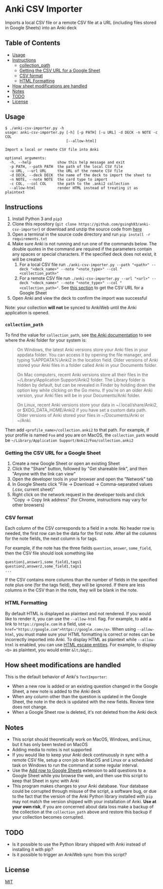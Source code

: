 # Anki CSV Importer

Imports a local CSV file or a remote CSV file at a URL (including files stored in Google Sheets) into an Anki deck

## Table of Contents

* [Usage](#usage)
* [Instructions](#instructions)
   * [collection_path](#collection_path)
   * [Getting the CSV URL for a Google Sheet](#getting-the-csv-url-for-a-google-sheet)
   * [CSV format](#csv-format)
   * [HTML Formatting](#html-formatting)
* [How sheet modifications are handled](#how-sheet-modifications-are-handled)
* [Notes](#notes)
* [TODO](#todo)
* [License](#license)

## Usage

```
$ ./anki-csv-importer.py -h
usage: anki-csv-importer.py [-h] [-p PATH] [-u URL] -d DECK -n NOTE -c COL
                            [--allow-html]

Import a local or remote CSV file into Anki

optional arguments:
  -h, --help            show this help message and exit
  -p PATH, --path PATH  the path of the local CSV file
  -u URL, --url URL     the URL of the remote CSV file
  -d DECK, --deck DECK  the name of the deck to import the sheet to
  -n NOTE, --note NOTE  the card type to import
  -c COL, --col COL     the path to the .anki2 collection
  --allow-html          render HTML instead of treating it as plaintext
```

## Instructions

1. Install Python 3 and `pip3`
1. Clone this repository (`git clone https://github.com/gsingh93/anki-csv-importer`) or download and unzip the source code from [here](https://github.com/gsingh93/anki-csv-importer/archive/master.zip)
1. Open a terminal in the source code directory and run `pip install -r requirements.txt`
1. Make sure Anki is not running and run one of the commands below. The double quotes in the command are required if the parameters contain any spaces or special characters. If the specified deck does not exist, it will be created
    1. For a local CSV file run `./anki-csv-importer.py --path "<path>" --deck "<deck_name>" --note "<note_type>" --col "<collection_path>"`
    1. For a remote CSV file run `./anki-csv-importer.py --url "<url>" --deck "<deck_name>" --note "<note_type>" --col "<collection_path>"`. See [this section](#getting-the-csv-url-for-a-google-sheet) to get the CSV URL for a Google Sheet
1. Open Anki and view the deck to confirm the import was successful

Note: your collection **will not** be synced to AnkiWeb until the Anki application is opened.

### `collection_path`

To find the value for `collection_path`, see [the Anki documentation](https://docs.ankiweb.net/#/files?id=file-locations) to see where the Anki folder for your system is:

> On Windows, the latest Anki versions store your Anki files in your appdata folder. You can access it by opening the file manager, and typing %APPDATA%\Anki2 in the location field. Older versions of Anki stored your Anki files in a folder called Anki in your Documents folder.
>
> On Mac computers, recent Anki versions store all their files in the ~/Library/Application Support/Anki2 folder. The Library folder is hidden by default, but can be revealed in Finder by holding down the option key while clicking on the Go menu. If you’re on an older Anki version, your Anki files will be in your Documents/Anki folder.
>
> On Linux, recent Anki versions store your data in ~/.local/share/Anki2, or $XDG_DATA_HOME/Anki2 if you have set a custom data path. Older versions of Anki stored your files in ~/Documents/Anki or ~/Anki.

Then add `<profile_name>/collection.anki2` to that path. For example, if your profile is named `Foo` and you are on MacOS, the `collection_path` would be `~/Library/Application Support/Anki2/Foo/collection.anki2`

### Getting the CSV URL for a Google Sheet

1. Create a new Google Sheet or open an existing Sheet
2. Click the "Share" button, followed by "Get shareable link", and then "Anyone with the link can view"
3. Open the developer tools in your browser and open the "Network" tab
4. In Google Sheets click "File -> Download -> Comma-separated values (.csv, current sheet)"
5. Right click on the network request in the developer tools and click "Copy -> Copy link address" (for Chrome, instructions may vary for other browsers)

### CSV format

Each column of the CSV corresponds to a field in a note. No header row is needed, the first row can be the data for the first note. After all the columns for the note fields, the next column is for tags.

For example, if the note has the three fields `question`, `answer`, `some_field`, then the CSV file should look something like
```
question1,answer1,some_field1,tags1
question2,answer2,some_field1,tags1
...
```

If the CSV contains more columns than the number of fields in the specified note plus one (for the tags field), they will be ignored. If there are less columns in the CSV than in the note, they will be blank in the note.

### HTML Formatting

By default HTML is displayed as plaintext and not rendered. If you would like to render it, you can use the `--allow-html` flag. For example, to add a link to `https://google.com` in a field, use `<a href="https://google.com">https://google.com</a>`. When using `--allow-html`, you must make sure your HTML formatting is correct or notes can be incorrectly imported into Anki. To display HTML as plaintext while `--allow-html` is enabled, you can use [HTML escape entities](https://www.w3schools.com/html/html_entities.asp). For example, to display `<b>` as plaintext, you would enter `&lt;b&gt;`.

## How sheet modifications are handled

This is the default behavior of Anki's `TextImporter`:

- When a new row is added or an existing question changed in the Google Sheet, a new note is added to the Anki deck
- When any column other than the question is updated in the Google Sheet, the note in the deck is updated with the new fields. Review time does not change.
- When a Google Sheet row is deleted, it's not deleted from the Anki deck

## Notes

- This script should theoretically work on MacOS, Windows, and Linux, but it has only been tested on MacOS
- Adding media to notes is not supported
- If you would like to keep your Anki deck continuously in sync with a remote CSV file, setup a cron job on MacOS and Linux or a scheduled task on Windows to run the command at some regular interval.
- Use the [Add row to Google Sheets](https://chrome.google.com/webstore/detail/add-row-to-google-sheets/baikkcmfolbapkeefcdccadmelcnijcd) extension to add questions to a Google Sheet while you browse the web, and then use this script to keep that Sheet in sync with Anki
- This program makes changes to your Anki database. Your database could be corrupted through misuse of the script, a software bug, or due to the fact that the version of the Anki Python library installed with `pip` may not match the version shipped with your installation of Anki. **Use at your own risk**, if you are concerned about data loss make a backup of the collection at the `collection_path` above and restore this backup if your collection becomes corrupted.

## TODO

- Is it possible to use the Python library shipped with Anki instead of installing it with pip?
- Is it possible to trigger an AnkiWeb sync from this script?

## License

[MIT](./LICENSE)
